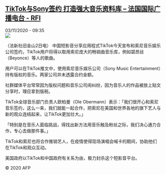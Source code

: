 <!--1604397346000-->
[TikTok与Sony签约 打造强大音乐资料库 – 法国国际广播电台 - RFI](http://www.rfi.fr//cn/contenu/20201103-tiktok%E4%B8%8Esony%E7%AD%BE%E7%BA%A6-%E6%89%93%E9%80%A0%E5%BC%BA%E5%A4%A7%E9%9F%B3%E4%B9%90%E8%B5%84%E6%96%99%E5%BA%93)
------

<div>03/11/2020 - 09:35</div><img src="https://s.rfi.fr/media/display/2c1d461c-1db3-11eb-9a2b-005056a964fe/w:310/p:16x9/int0019b.201103163503.jpg"><div class="t-content__body u-clearfix"><p>（法新社旧金山2日电）    中国短影音分享应用程式TikTok今天宣布和索尼音乐娱乐公司签约，TikTok用户将得以取用索尼庞大的畅销曲音乐库，例如碧昂丝（Beyonce）等人的歌曲。</p><p>    用户可以在TikTok推文中，使用索尼音乐娱乐公司（Sony Music Entertainment）持有版权的音乐。两家公司并未透露合约金额。</p><p>    社群媒体平台常常因为版权问题和音乐公司闹纠纷，因为音乐人的作品被放上贴文分享时，理应拿到版税。</p><p>    TikTok全球音乐部门负责人欧柏曼（Ole Obermann）表示：「我们很开心和索尼音乐签约，这么一来，我们就能一起合作，把索尼在美国和世界各地的旗下艺人与新的观众连结起来，让TikTok更加壮大。」</p><p>    「特别是在音乐人面临挑战，得找出新方法用音乐触及粉丝之际，我们决心通力合作，专心去做那件事。」</p><p>    TikTok和索尼也将合作推销艺人，在疫情使得现场演唱会喊卡的期间，协助他们在TikTok和观众互动。</p><p>    美国政府以TikTok和中国政府有关系为由，极力封杀这个短影音平台。 </p><p class="t-copyright">© 2020 AFP</p>        </div>
